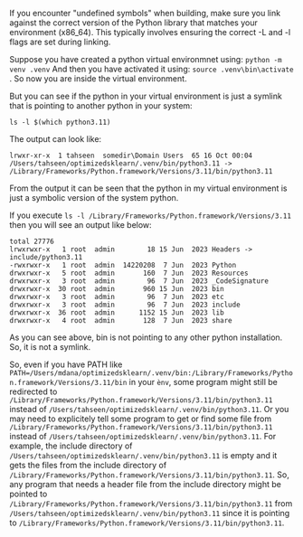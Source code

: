 If you encounter "undefined symbols" when building, make sure you link against the correct version of the Python library that matches your environment (x86_64). This typically involves ensuring the correct -L and -l flags are set during linking.

Suppose you have created a python virtual environmnet using: `python -m venv .venv` And then you have activated it using: `source .venv\bin\activate` . So now you are inside the virtual environment.

But you can see if the python in your virtual environment is just a symlink that is pointing to another python in your system:

`ls -l $(which python3.11)`

The output can look like:

`lrwxr-xr-x  1 tahseen  somedir\Domain Users  65 16 Oct 00:04 /Users/tahseen/optimizedsklearn/.venv/bin/python3.11 -> /Library/Frameworks/Python.framework/Versions/3.11/bin/python3.11`

From the output it can be seen that the python in my virtual environment is just a symbolic version of the system python. 

If you execute `ls -l /Library/Frameworks/Python.framework/Versions/3.11` then you will see an output like below:

```
total 27776
lrwxrwxr-x   1 root  admin        18 15 Jun  2023 Headers -> include/python3.11
-rwxrwxr-x   1 root  admin  14220208  7 Jun  2023 Python
drwxrwxr-x   5 root  admin       160  7 Jun  2023 Resources
drwxrwxr-x   3 root  admin        96  7 Jun  2023 _CodeSignature
drwxrwxr-x  30 root  admin       960 15 Jun  2023 bin
drwxrwxr-x   3 root  admin        96  7 Jun  2023 etc
drwxrwxr-x   3 root  admin        96  7 Jun  2023 include
drwxrwxr-x  36 root  admin      1152 15 Jun  2023 lib
drwxrwxr-x   4 root  admin       128  7 Jun  2023 share
```

As you can see above, bin is not pointing to any other python installation. So, it is not a symlink. 

So, even if you have PATH like `PATH=/Users/mdana/optimizedsklearn/.venv/bin:/Library/Frameworks/Python.framework/Versions/3.11/bin` in your `ènv`, some program might still be redirected to  `/Library/Frameworks/Python.framework/Versions/3.11/bin/python3.11` instead of `/Users/tahseen/optimizedsklearn/.venv/bin/python3.11`. Or you may need to explicitely tell some program to get or find some file from `/Library/Frameworks/Python.framework/Versions/3.11/bin/python3.11` instead of `/Users/tahseen/optimizedsklearn/.venv/bin/python3.11`. For example, the include directory of `/Users/tahseen/optimizedsklearn/.venv/bin/python3.11` is empty and it gets the files from the include directory of `/Library/Frameworks/Python.framework/Versions/3.11/bin/python3.11`. So, any program that needs a header file from the include directory might be pointed to `/Library/Frameworks/Python.framework/Versions/3.11/bin/python3.11` from `/Users/tahseen/optimizedsklearn/.venv/bin/python3.11` since it is pointing to 
`/Library/Frameworks/Python.framework/Versions/3.11/bin/python3.11`.
